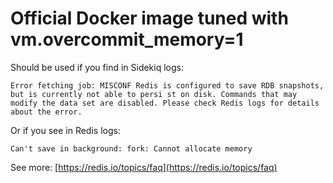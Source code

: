 # Official Docker image tuned with vm.overcommit_memory=1

Should be used if you find in Sidekiq logs:

`Error fetching job: MISCONF Redis is configured to save RDB snapshots, but is currently not able to persi st on disk. Commands that may modify the data set are disabled. Please check Redis logs for details about the error.`

Or if you see in Redis logs:

`Can't save in background: fork: Cannot allocate memory`


See more: [https://redis.io/topics/faq](https://redis.io/topics/faq)

